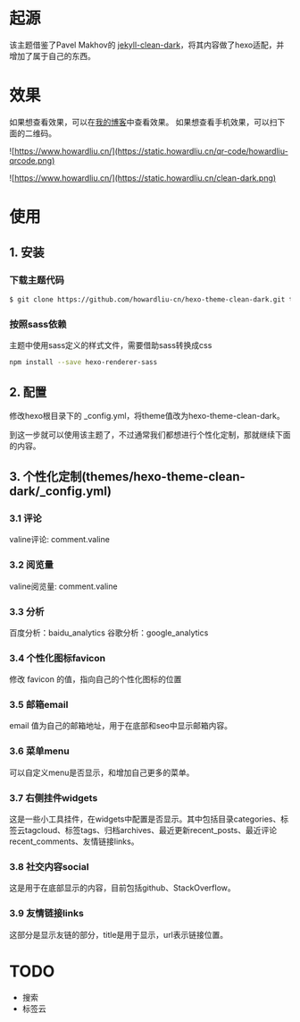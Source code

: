 # 起源
该主题借鉴了Pavel Makhov的 [jekyll-clean-dark](https://github.com/streetturtle/jekyll-clean-dark)，将其内容做了hexo适配，并增加了属于自己的东西。

# 效果
如果想查看效果，可以在[我的博客](https://www.howardliu.cn/)中查看效果。
如果想查看手机效果，可以扫下面的二维码。

![https://www.howardliu.cn/](https://static.howardliu.cn/qr-code/howardliu-qrcode.png)

![https://www.howardliu.cn/](https://static.howardliu.cn/clean-dark.png)

# 使用
## 1. 安装

### 下载主题代码

```sh
$ git clone https://github.com/howardliu-cn/hexo-theme-clean-dark.git themes/hexo-theme-clean-dark
```

### 按照sass依赖

主题中使用sass定义的样式文件，需要借助sass转换成css

```sh
npm install --save hexo-renderer-sass
```

## 2. 配置
修改hexo根目录下的 _config.yml，将theme值改为hexo-theme-clean-dark。

到这一步就可以使用该主题了，不过通常我们都想进行个性化定制，那就继续下面的内容。

## 3. 个性化定制(themes/hexo-theme-clean-dark/_config.yml)
### 3.1 评论
valine评论: comment.valine

### 3.2 阅览量
valine阅览量: comment.valine

### 3.3 分析
百度分析：baidu_analytics
谷歌分析：google_analytics

### 3.4 个性化图标favicon
修改 favicon 的值，指向自己的个性化图标的位置

### 3.5 邮箱email
email 值为自己的邮箱地址，用于在底部和seo中显示邮箱内容。

### 3.6 菜单menu
可以自定义menu是否显示，和增加自己更多的菜单。

### 3.7 右侧挂件widgets
这是一些小工具挂件，在widgets中配置是否显示。其中包括目录categories、标签云tagcloud、标签tags、归档archives、最近更新recent_posts、最近评论recent_comments、友情链接links。

### 3.8 社交内容social
这是用于在底部显示的内容，目前包括github、StackOverflow。

### 3.9 友情链接links
这部分是显示友链的部分，title是用于显示，url表示链接位置。

# TODO
- 搜索
- 标签云
